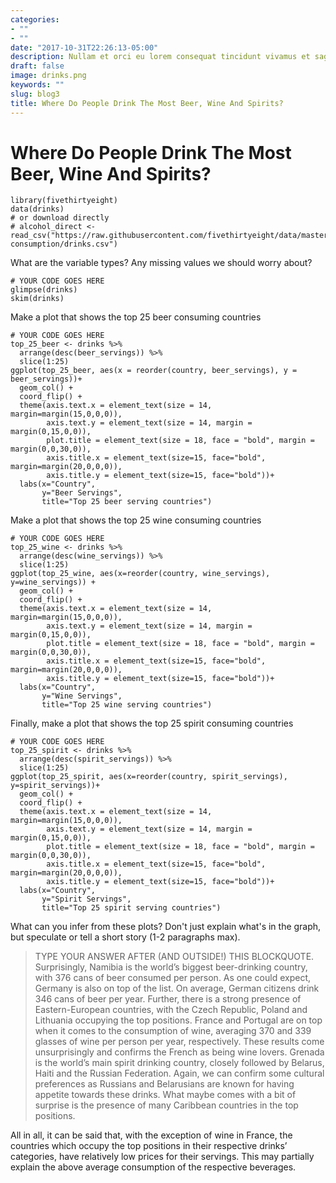 ```yaml
---
categories:
- ""
- ""
date: "2017-10-31T22:26:13-05:00"
description: Nullam et orci eu lorem consequat tincidunt vivamus et sagittis magna sed nunc rhoncus condimentum sem. In efficitur ligula tate urna. Maecenas massa sed magna lacinia magna pellentesque lorem ipsum dolor. Nullam et orci eu lorem consequat tincidunt. Vivamus et sagittis tempus.
draft: false
image: drinks.png
keywords: ""
slug: blog3
title: Where Do People Drink The Most Beer, Wine And Spirits?
---
```


# Where Do People Drink The Most Beer, Wine And Spirits?




```{r load_alcohol_data}
library(fivethirtyeight)
data(drinks)
# or download directly
# alcohol_direct <- read_csv("https://raw.githubusercontent.com/fivethirtyeight/data/master/alcohol-consumption/drinks.csv")
```


What are the variable types? Any missing values we should worry about? 

```{r glimpse_skim_data}
# YOUR CODE GOES HERE
glimpse(drinks)
skim(drinks)
```


Make a plot that shows the top 25 beer consuming countries

```{r beer_plot,fig.height=8}
# YOUR CODE GOES HERE
top_25_beer <- drinks %>% 
  arrange(desc(beer_servings)) %>%
  slice(1:25)
ggplot(top_25_beer, aes(x = reorder(country, beer_servings), y = beer_servings))+ 
  geom_col() + 
  coord_flip() +
  theme(axis.text.x = element_text(size = 14, margin=margin(15,0,0,0)),
        axis.text.y = element_text(size = 14, margin = margin(0,15,0,0)),
        plot.title = element_text(size = 18, face = "bold", margin = margin(0,0,30,0)), 
        axis.title.x = element_text(size=15, face="bold", margin=margin(20,0,0,0)),
        axis.title.y = element_text(size=15, face="bold"))+
  labs(x="Country", 
       y="Beer Servings", 
       title="Top 25 beer serving countries")
```

Make a plot that shows the top 25 wine consuming countries

```{r wine_plot,fig.height=8}
# YOUR CODE GOES HERE
top_25_wine <- drinks %>% 
  arrange(desc(wine_servings)) %>%
  slice(1:25)
ggplot(top_25_wine, aes(x=reorder(country, wine_servings), y=wine_servings)) + 
  geom_col() + 
  coord_flip() +
  theme(axis.text.x = element_text(size = 14, margin=margin(15,0,0,0)),
        axis.text.y = element_text(size = 14, margin = margin(0,15,0,0)),
        plot.title = element_text(size = 18, face = "bold", margin = margin(0,0,30,0)), 
        axis.title.x = element_text(size=15, face="bold", margin=margin(20,0,0,0)),
        axis.title.y = element_text(size=15, face="bold"))+
  labs(x="Country", 
       y="Wine Servings", 
       title="Top 25 wine serving countries")
```

Finally, make a plot that shows the top 25 spirit consuming countries
```{r spirit_plot,fig.height=8}
# YOUR CODE GOES HERE
top_25_spirit <- drinks %>% 
  arrange(desc(spirit_servings)) %>%
  slice(1:25)
ggplot(top_25_spirit, aes(x=reorder(country, spirit_servings), y=spirit_servings))+ 
  geom_col() + 
  coord_flip() +
  theme(axis.text.x = element_text(size = 14, margin=margin(15,0,0,0)),
        axis.text.y = element_text(size = 14, margin = margin(0,15,0,0)),
        plot.title = element_text(size = 18, face = "bold", margin = margin(0,0,30,0)), 
        axis.title.x = element_text(size=15, face="bold", margin=margin(20,0,0,0)),
        axis.title.y = element_text(size=15, face="bold"))+
  labs(x="Country", 
       y="Spirit Servings", 
       title="Top 25 spirit serving countries")
```

What can you infer from these plots? Don't just explain what's in the graph, but speculate or tell a short story (1-2 paragraphs max).

> TYPE YOUR ANSWER AFTER (AND OUTSIDE!) THIS BLOCKQUOTE.
Surprisingly, Namibia is the world’s biggest beer-drinking country, with 376 cans of beer consumed per person. As one could expect, Germany is also on top of the list. On average, German citizens drink 346 cans of beer per year. Further, there is a strong presence of Eastern-European countries, with the Czech Republic, Poland and Lithuania occupying the top positions. France and Portugal are on top when it comes to the consumption of wine, averaging 370 and 339 glasses of wine per person per year, respectively. These results come unsurprisingly and confirms the French as being wine lovers. Grenada is the world’s main spirit drinking country, closely followed by Belarus, Haiti and the Russian Federation. Again, we can confirm some cultural preferences as Russians and Belarusians are known for having appetite towards these drinks. What maybe comes with a bit of surprise is the presence of many Caribbean countries in the top positions. 

All in all, it can be said that, with the exception of wine in France, the countries which occupy the top positions in their respective drinks’ categories, have relatively low prices for their servings. This may partially explain the above average consumption of the respective beverages. 
